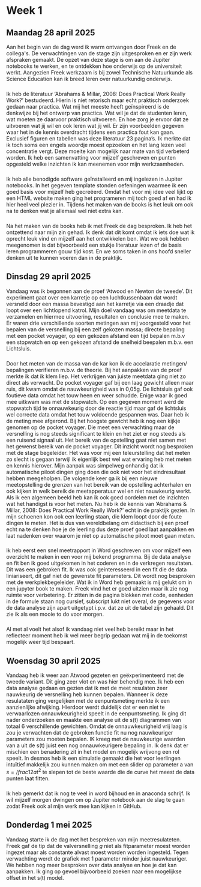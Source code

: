 # Week 1

## Maandag 28 april 2025

Aan het begin van de dag werd ik warm ontvangen door Freek en de collega's. De verwachtingen van de stage zijn uitgesproken en er zijn werk afspraken gemaakt. De opzet van deze stage is om aan de Jupiter notebooks te werken, en te ontdekken hoe onderwijs op de universiteit werkt. Aangezien Freek werkzaam is bij zowel Technische Natuurkunde als Science Education kan ik breed leren over natuurkundig onderwijs.
###
Ik heb de literatuur ‘Abrahams & Millar, 2008: Does Practical Work Really Work?’ bestudeerd. Hierin is niet retorisch maar echt praktisch onderzoek gedaan naar practica. Wat mij het meeste heeft geïnspireerd is de denkwijze bij het ontwerp van practica. Wat wil je dat de studenten leren, wat moeten ze daarvoor praktisch uitvoeren. En hoe zorg je ervoor dat ze uitvoeren wat jij wil en ook leren wat jij wil. Er zijn voorbeelden gegeven waar het in de kennis overdracht tijdens een practica fout kan gaan. Exclusief figuren en tabellen was deze literatuur 23 pagina’s. Ik merkte dat ik toch soms een engels woordje moest opzoeken en het lang lezen veel concentratie vergt. Deze moeite kan mogelijk naar mate van tijd verbeterd worden. Ik heb een samenvatting voor mijzelf geschreven en punten opgesteld welke inzichten ik kan meenemen voor mijn werkzaamheden. 
###
Ik heb alle benodigde software geïnstalleerd en mij ingelezen in Jupiter notebooks. In het gegeven template stonden oefeningen waarmee ik een goed basis voor mijzelf heb gecreëerd. Omdat het voor mij idee veel lijkt op een HTML website maken ging het programeren mij toch goed af en had ik hier heel veel plezier in. Tijdens het maken van de books is het leuk om ook na te denken wat je allemaal wel niet extra kan. 
###
Na het maken van de books heb ik met Freek de dag besproken. Ik heb het ontzettend naar mijn zin gehad. Ik denk dat dit komt omdat ik iets doe wat ik oprecht leuk vind en mijzelf aan het ontwikkelen ben. Wat we ook hebben meegenomen is dat bijvoorbeeld een stukje literatuur lezen of de basis leren programmeren gouw tijd kost. En we soms taken in ons hoofd sneller denken uit te kunnen voeren dan in de praktijk.

## Dinsdag 29 april 2025

Vandaag was ik begonnen aan de proef ‘Atwood en Newton de tweede’. Dit experiment gaat over een karretje op een luchtkussenbaan dat wordt versneld door een massa bevestigd aan het karretje via een draadje dat loopt over een lichtlopend katrol. Mijn doel vandaag was om meetdata te verzamelen en hiermee uitvoering, resultaten en conclusie mee te maken. Er waren drie verschillende soorten metingen aan mij voorgesteld voor het bepalen van de versnelling bij een zelf gekozen massa; directe bepaling met een pocket voyager, op een gekozen afstand een tijd bepalen m.b.v een stopwatch en op een gekozen afstand de snelheid beepalen m.b.v. een Lichtsluis. 
###
Door het meten van de massa van de kar kon ik de accelaratie metingen/ bepalingen verifieren m.b.v. de theorie. Bij het aanpakken van de proef merkte ik dat ik klem liep. Het verkrijgen van juiste meetdata ging niet zo direct als verwacht. De pocket voyager gaf bij een laag gewicht alleen maar ruis, dit kwam omdat de nauwkeurigheid was in 0,05g. De lichtsluis gaf ook foutieve data omdat het touw heen en weer schudde. Enige waar ik goed mee uitkwam was met de stopwatch. Op een gegeven moment werd de stopwatch tijd te onnauwkeurig door de reactie tijd maar gaf de lichtsluis wel correcte data omdat het touw voldoende gespannen was. Daar heb ik de meting mee afgerond. Bij het hoogste gewicht heb ik nog een kijkje genomen op de pocket voyager. Die meet een verwachting maar de versnelling is nog steeds significant te klein en het ziet er nog steeds als een ruisend signaal uit. Het bereik van de opstelling gaat niet samen met het gewenst bereik van de pocket voyager. Dit inzicht wordt nog besproken met de stage begeleider. Het was voor mij een teleurstelling dat het meten zo slecht is gegaan terwijl ik eigenlijk best wel wat ervaring heb met meten en kennis hierover. Mijn aanpak was simpelweg onhandig dat ik automatische piloot dingen ging doen die ook niet voor het eindresultaat hebben meegeholpen. De volgende keer ga ik bij een nieuwe meetopstelling de grenzen van het bereik van de opstelling achterhalen en ook kijken in welk bereik de meetapperatuur wel en niet nauwkeurig werkt. Als ik een algemeen beeld heb kan ik ook goed oordelen met de inzichten wat het handigst is voor het meten. Nu heb ik de kennis van ‘Abrahams & Millar, 2008: Does Practical Work Really Work?’ echt in de praktijk gezien. In mijn schoenen kon ook een leerling staan, die klem loopt door de foute dingen te meten. Het is dus van wereldbelang om didactisch bij een proef echt na te denken hoe je de leerling dus deze proef goed laat aanpakken en laat nadenken over waarom je niet op automatische piloot moet gaan meten.
###
Ik heb eerst een snel meetrapport in Word geschreven om voor mijzelf een overzicht te maken in een voor mij bekend programma. Bij de data analyse en fit ben ik goed uitgekomen in het coderen en in de verkregen resultaten. Dit was een gebroken fit. Ik was ook geinteresseerd in een fit die de data liniariseert, dit gaf niet de gewenste fit parameters.  Dit wordt nog besproken met de werkplekbegeleider. Wat ik in Word heb gemaakt is mij gelukt om in een jupyter book te maken. Freek vind het er goed uitzien maar ik zie nog ruimte voor verbetering. Er zitten in de pagina blokken met code, eenheden in de formule staan nog cursief, subscript lukt niet overal, de gegevens voor de data analyse zijn apart uitgetypt i.p.v. dat ze uit de tabel zijn gehaald. Dit zie ik als een mooie to do voor morgen. 
###
Al met al voelt het alsof ik vandaag niet veel heb bereikt maar in het reflecteer moment heb ik wel meer begrip gedaan wat mij in de toekomst mogelijk weer tijd bespaart.

## Woensdag 30 april 2025

Vandaag heb ik weer aan Atwood gezeten en geëxperimenteerd met de tweede variant. Dit ging zeer vlot en was hier behendig mee. Ik heb een data analyse gedaan en gezien dat ik met de meet resulaten zeer nauwkeurig de versnelling heb kunnen bepalen. Wanneer ik deze resulataten ging vergelijken met de eenpuntsmeting merkte ik een aanzienlijke afwijking. Hierdoor werdt duidelijk dat er een niet te verwaarlozen onnauwkeurigheid speelt in de eenpuntsmeting. Ik ging dit nader onderzoeken en maakte een analyse uit de s(t) diagrammen van totaal 6 verschillende gewichten. Omdat de onnauwkeurigheid vrij laag is zou je verwachten dat de gebroken functie fit nu nog nauwkeuriger parameters zou moeten bepalen. IK kreeg met de nauwkeurige waarden van a uit de s(t) juist een nog onnauwkeurigere bepaling in. Ik denk dat er mischien een benadering zit in het model en mogelijk wrijvong een rol speelt. In desmos heb ik een simulatie gemaakt die het voor leerlingen intuïtief makkelijk zou kunnen maken om met een slider op parameter a van $s=/frac{1}{2}at^2$ te slepen tot de beste waarde die de curve het meest de data punten laat fitten. 
###
Ik heb gemerkt dat ik nog te veel in word bijhoud en in anaconda schrijf. Ik wil mijzelf morgen dwingen om op Jupiter notebook aan de slag te gaan zodat Freek ook al mijn werk mee kan kijken in GitHub.

## Donderdag 1 mei 2025

Vandaag starte ik de dag met het bespreken van mijn meetresulateten. Freek gaf de tip dat de valversnelling $g$ niet als fitparameter moest worden ingezet maar als constante alvast moest worden worden ingesteld. Tegen verwachting werdt de grafiek met 1 parameter minder juist nauwkeuriger. We hebben nog meer besproken over data analyse en hoe je dat kan aanpakken. Ik ging op gevoel bijvoorbeeld zoeken naar een mogelijkse offset in het s(t) model.

